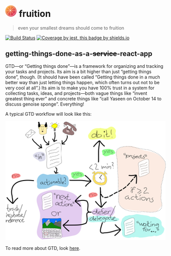 # ![🍉](readme-assets/fruition_36.png "Melon") fruition

> even your smallest dreams should come to fruition

[![Build Status](https://travis-ci.com/GeorgeIpsum/fruition.svg?branch=master)](https://travis-ci.com/GeorgeIpsum/fruition) [![Coverage by jest, this badge by shields.io](https://georgeipsum.github.io/fruition/coverage)](https://img.shields.io/badge/dynamic/xml?color=informationals&label=coverage&query=round%2810000%2A%28%2F%2Fmetrics%5B%40complexity%5D%2F%40coveredstatements%2B%2F%2Fmetrics%5B%40complexity%5D%2F%40coveredconditionals%2B%2F%2Fmetrics%5B%40complexity%5D%2F%40coveredmethods%2B%2F%2Fmetrics%5B%40complexity%5D%2F%40coveredelements%29div%28%2F%2Fmetrics%5B%40complexity%5D%2F%40methods%2B%2F%2Fmetrics%5B%40complexity%5D%2F%40conditionals%2B%2F%2Fmetrics%5B%40complexity%5D%2F%40elements%2B%2F%2Fmetrics%5B%40complexity%5D%2F%40statements%29%29div%28100%29&suffix=%25&url=https%3A%2F%2Fgeorgeipsum.github.io%2Ffruition%2Fcoverage%2Fcoverage.xml)

## getting-things-done-as-a-~~service~~-react-app

GTD—or “Getting things done”—is a framework for organizing and tracking your tasks and projects. Its aim is a bit higher than just “getting things done”, though. (It should have been called “Getting things done in a much better way than just letting things happen, which often turns out not to be very cool at all”.) Its aim is to make you have 100% trust in a system for collecting tasks, ideas, and projects—both vague things like “invent greatest thing ever” and concrete things like “call Yaseen on October 14 to discuss genoise sponge”. Everything!

A typical GTD workflow will look like this:

![GTD Workflow](readme-assets/workflow.svg)

To read more about GTD, look [here](https://hamberg.no/gtd/).
